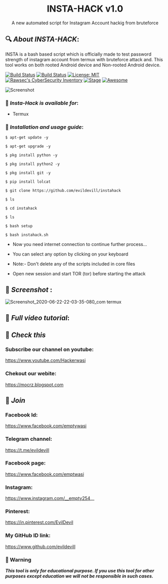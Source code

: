 <h1 align="center">INSTA-HACK v1.0</h1>
<p align="center">
      A new automated script for Instagram Account hackig from bruteforce
</p>

## 🔍 ***About INSTA-HACK***:

INSTA is a bash based script which is officially made to test password strength of instagram account from termux with bruteforce attack and. This tool works on both rooted Android device and Non-rooted Android device.

[![Build Status](https://img.shields.io/github/stars/noob-hackers/ighack.svg)](https://github.com/evildevill/instahack)
[![Build Status](https://img.shields.io/github/forks/noob-hackers/ighack.svg)](https://github.com/evildevill/instahack)
[![License: MIT](https://img.shields.io/github/license/noob-hackers/ighack.svg)](https://github.com/evildevill/instahack)
[![Rawsec's CyberSecurity Inventory](https://inventory.rawsec.ml/img/badges/Rawsec-inventoried-FF5050_flat.svg)](https://inventory.rawsec.ml/tools.html#instahack)
[![Stage](https://img.shields.io/badge/Release-Stable-brightgreen.svg)]()
[![Awesome](https://awesome.re/badge.svg)](https://awesome.re)

![Screenshot](https://pin.it/5e1DqqG)


### 📌 ***Insta-Hack is available for***:

* Termux

### 📌 ***Installation and usage guide***:
```
$ apt-get update -y
```
```
$ apt-get upgrade -y
```
```
$ pkg install python -y 
```
```
$ pkg install python2 -y
```
```
$ pkg install git -y
```
```
$ pip install lolcat
```
```
$ git clone https://github.com/evildevill/instahack
```
```
$ ls
```
```
$ cd instahack
```
```
$ ls
```
```
$ bash setup
```
```
$ bash instahack.sh
```
* Now you need internet connection to continue further process...

* You can select any option by clicking on your keyboard

* Note:- Don't delete any of the scripts included in core files

* Open new session and start TOR (tor) before starting the attack

## 📌 ***Screenshot*** :
![Screenshot_2020-06-22-22-03-35-080_com termux](https://user-images.githubusercontent.com/49580304/85359279-6b841800-b533-11ea-8e27-1e7c3bfc882e.jpg)

## 📌 ***Full video tutorial***:

## 🔗 ***Check this***

### Subscribe our channel on youtube:
https://www.youtube.com/Hackerwasi

### Chekout our webite:
https://mocrz.blogspot.com

## 👥 ***Join***

### Facebook Id: 
https://www.facebook.com/emptywasi

### Telegram channel:
https://t.me/evildevill

### Facebook page:
https://www.facebook.com/emptwasi

### Instagram: 
https://www.instagram.com/__empty254__

### Pinterest:
https://in.pinterest.com/EvilDevil

### My GitHub ID link:
https://www.github.com/evildevill

### 📢 Warning

***This tool is only for educational purpose. If you use this tool for other purposes except education we will not be responsible in such cases.***

